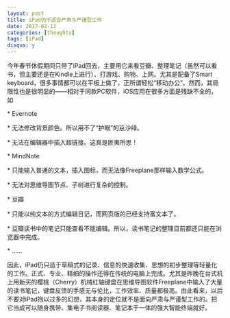 ```yaml
---
layout: post
title: iPad仍不适合严肃与严谨型工作
date: 2017-02-12
categories: [thoughts]
tags: [iPad]
disqus: y
---
```


今年春节休假期间只带了iPad回去，主要用它来看豆瓣、整理笔记（虽然可以看书，但主要还是在Kindle上进行）、打游戏、购物、上网。尤其是配备了Smart keyboard，很多事情都可以在平板上做了，正所谓轻松“移动办公”。然而，其局限性也是很明显的——相对于同款PC软件，iOS应用在很多方面是残缺不全的，如

\* Evernote

\* 无法修改背景颜色。所以用不了“护眼”的豆沙绿。

\* 无法在编辑器中插入超链接。这真是匪夷所思！

\* MindNote

\* 只能输入普通的文本，插入图标，而无法像Freeplane那样输入数学公式。

\* 无法对思维导图节点、子树进行复杂的控制。

\* 豆瓣

\* 只能以纯文本的方式编辑日记，而网页版的已经支持富文本了。

\* 豆瓣读书中的笔记只能查看不能编辑。所以，读书笔记的整理目前都还只能在浏览器中完成。

\* ......

因此，iPad仍只适于草稿式的记录、信息的快速收集、思想的初步整理等轻量化的工作。正式、专业、精细的操作还得在传统的电脑上完成。尤其是昨晚在台式机上用新买的樱桃（Cherry）机械红轴键盘在思维导图软件Freeplane中输入了大量的读书笔记，键盘反馈的手感无与伦比，工作效率、质量都极高。由此看来，以后不要对iPad抱以过多的幻想，其本身的定位就不是面向严肃与严谨型工作的。把它当成可以随身携带、集电子书阅读器、笔记本于一体的强大智能终端就好。
